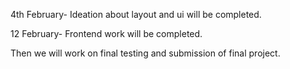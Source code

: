 4th February- Ideation about layout and ui will be 
completed.

12 February- Frontend work will be completed.

Then we will work on final testing and submission of final project.

